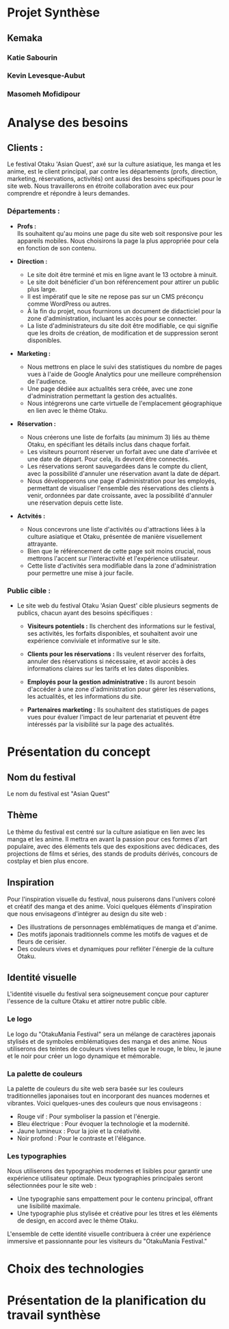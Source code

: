 # Projet Synthèse

## Kemaka

### Katie Sabourin
### Kevin Levesque-Aubut
### Masomeh Mofidipour


# Analyse des besoins

## Clients :
 Le festival Otaku 'Asian Quest', axé sur la culture asiatique, les manga et les anime, est le client principal, par contre les départements (profs, direction, marketing, réservations, activités) ont aussi des besoins spécifiques pour le site web. Nous travaillerons en étroite collaboration avec eux pour comprendre et répondre à leurs demandes.

### Départements :
- **Profs :**  
    Ils souhaitent qu'au moins une page du site web soit responsive pour les appareils mobiles. Nous choisirons la page la plus appropriée pour cela en fonction de son contenu.

- **Direction :** 
    - Le site doit être terminé et mis en ligne avant le 13 octobre à minuit.
    - Le site doit bénéficier d'un bon référencement pour attirer un public plus large.
    - Il est impératif que le site ne repose pas sur un CMS préconçu comme WordPress ou autres.
    - À la fin du projet, nous fournirons un document de didacticiel pour la zone d'administration, incluant les accès pour se connecter.
    - La liste d'administrateurs du site doit être modifiable, ce qui signifie que les droits de création, de modification et de suppression seront disponibles.

- **Marketing :**
    - Nous mettrons en place le suivi des statistiques du nombre de pages vues à l'aide de Google Analytics pour une meilleure compréhension de l'audience.
    - Une page dédiée aux actualités sera créée, avec une zone d'administration permettant la gestion des actualités.
    - Nous intégrerons une carte virtuelle de l'emplacement géographique en lien avec le thème Otaku.

- **Réservation :**
    - Nous créerons une liste de forfaits (au minimum 3) liés au thème Otaku, en spécifiant les détails inclus dans chaque forfait.
    - Les visiteurs pourront réserver un forfait avec une date d'arrivée et une date de départ. Pour cela, ils devront être connectés.
    - Les réservations seront sauvegardées dans le compte du client, avec la possibilité d'annuler une réservation avant la date de départ.
    - Nous développerons une page d'administration pour les employés, permettant de visualiser l'ensemble des réservations des clients à venir, ordonnées par date croissante, avec la possibilité d'annuler une réservation depuis cette liste.

- **Actvités :**
    - Nous concevrons une liste d'activités ou d'attractions liées à la culture asiatique et Otaku, présentée de manière visuellement attrayante.
    - Bien que le référencement de cette page soit moins crucial, nous mettrons l'accent sur l'interactivité et l'expérience utilisateur.
    - Cette liste d'activités sera modifiable dans la zone d'administration pour permettre une mise à jour facile.

### Public cible :
- Le site web du festival Otaku 'Asian Quest' cible plusieurs segments de publics, chacun ayant des besoins spécifiques :

    - **Visiteurs potentiels :** Ils cherchent des informations sur le festival, ses activités, les forfaits disponibles, et souhaitent avoir une expérience conviviale et informative sur le site.

    - **Clients pour les réservations :** Ils veulent réserver des forfaits, annuler des réservations si nécessaire, et avoir accès à des informations claires sur les tarifs et les dates disponibles.

    - **Employés pour la gestion administrative :** Ils auront besoin d'accéder à une zone d'administration pour gérer les réservations, les actualités, et les informations du site.

    - **Partenaires marketing :** Ils souhaitent des statistiques de pages vues pour évaluer l'impact de leur partenariat et peuvent être intéressés par la visibilité sur la page des actualités.



# Présentation du concept

## Nom du festival 
Le nom du festival est "Asian Quest"

## Thème
Le thème du festival est centré sur la culture asiatique en lien avec les manga et les anime. Il mettra en avant la passion pour ces formes d'art populaire, avec des éléments tels que des expositions avec dédicaces, des projections de films et séries, des stands de produits dérivés, concours de costplay et bien plus encore.

## Inspiration
Pour l'inspiration visuelle du festival, nous puiserons dans l'univers coloré et créatif des manga et des anime. Voici quelques éléments d'inspiration que nous envisageons d'intégrer au design du site web :
- Des illustrations de personnages emblématiques de manga et d'anime.
- Des motifs japonais traditionnels comme les motifs de vagues et de fleurs de cerisier.
- Des couleurs vives et dynamiques pour refléter l'énergie de la culture Otaku.

## Identité visuelle
L'identité visuelle du festival sera soigneusement conçue pour capturer l'essence de la culture Otaku et attirer notre public cible.

### Le logo
Le logo du "OtakuMania Festival" sera un mélange de caractères japonais stylisés et de symboles emblématiques des manga et des anime. Nous utiliserons des teintes de couleurs vives telles que le rouge, le bleu, le jaune et le noir pour créer un logo dynamique et mémorable.

### La palette de couleurs
La palette de couleurs du site web sera basée sur les couleurs traditionnelles japonaises tout en incorporant des nuances modernes et vibrantes. Voici quelques-unes des couleurs que nous envisageons :
- Rouge vif : Pour symboliser la passion et l'énergie.
- Bleu électrique : Pour évoquer la technologie et la modernité.
- Jaune lumineux : Pour la joie et la créativité.
- Noir profond : Pour le contraste et l'élégance.

### Les typographies
Nous utiliserons des typographies modernes et lisibles pour garantir une expérience utilisateur optimale. Deux typographies principales seront sélectionnées pour le site web :
- Une typographie sans empattement pour le contenu principal, offrant une lisibilité maximale.
- Une typographie plus stylisée et créative pour les titres et les éléments de design, en accord avec le thème Otaku.

L'ensemble de cette identité visuelle contribuera à créer une expérience immersive et passionnante pour les visiteurs du "OtakuMania Festival."


# Choix des technologies



# Présentation de la planification du travail synthèse
